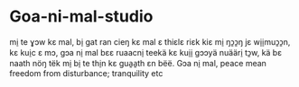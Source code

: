 # Goa-ni-mal-studio
mi̠ te ɣɔw kɛ mal, bi̠ gat ran cieŋ kɛ mal ɛ thiɛlɛ riɛk kiɛ mi̠ ŋɔ̱ɔ̱ŋ jɛ wi̠i̠muɔ̱ɔ̱n, kɛ kui̠c ɛ mɔ, gɔa ni̠ mal bɛɛ ruaacni̠ teekä kɛ kui̠i̠ gɔɔyä nuääri̠ tɔ̱w, kä bɛ naath nöŋ tëk mi̠ bi̠ te thi̠n kɛ gua̱a̱th ɛn bëë.  Gɔa ni̠ mal, peace mean freedom from disturbance; tranquility etc
